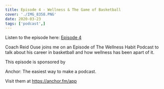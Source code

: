 ```yaml
---
title: Episode 4 - Wellness & The Game of Basketball
cover: './IMG_8358.PNG'
date: 2020-03-23
tags: ['podcast',]
---
```

Listen to the episode here: [Episode 4](https://podcasts.apple.com/us/podcast/wellness-the-game-of-basketball/id1497162033?i=1000469290319)

Coach Reid Ouse joins me on an Episode of The Wellness Habit Podcast to talk about his career in basketball and how wellness has been apart of it.

This episode is sponsored by

Anchor: The easiest way to make a podcast. 

Visit them at https://anchor.fm/app
